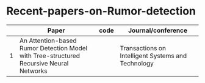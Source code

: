 # Recent-papers-on-Rumor-detection
| | Paper| code| Journal/conference|
|----|------|-----|-----|
|1|An Attention-based Rumor Detection Model with Tree-structured Recursive Neural Networks| | Transactions on Intelligent Systems and Technology|
